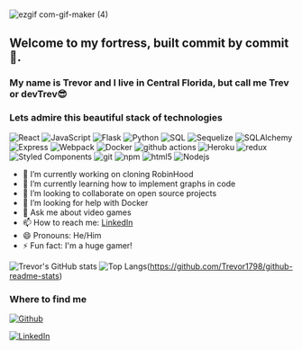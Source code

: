 
<!-- ![github](https://user-images.githubusercontent.com/102115797/206318027-d79ec17e-75c3-4e12-84dc-229d296f6d3e.gif?width=300px&height=20px) -->

# <p align="center">
 ![ezgif com-gif-maker (4)](https://user-images.githubusercontent.com/102115797/206321473-24b3f620-a42f-4a5e-89ce-0d162c5665d0.gif)

</p>

## Welcome to my fortress, built commit by commit 🏰.

### My name is Trevor and I live in Central Florida, but call me Trev or devTrev😎

<h3>Lets admire this beautiful stack of technologies</h3>
<p>
  <img alt="React" src="https://img.shields.io/badge/-React-45b8d8?style=flat-square&logo=react&logoColor=white" />
  <img alt="JavaScript" src="https://img.shields.io/badge/JavaScript-yellow?style=flat-square&logo=JavaScript&logoColor=white"/>
  <img alt="Flask" src='https://img.shields.io/badge/Flask-blue?style=flat-square&logo=Flask&logoColor=white'/>
  <img alt='Python' src='https://img.shields.io/badge/Python-green?style=flat-square&logo=Python&logoColor=white'/>
  <img alt="SQL" src='https://img.shields.io/badge/SQL-yellowgreen?style=flat-square&logo=SQL&logoColor=white'/>
  <img alt="Sequelize" src= 'https://img.shields.io/badge/Sequelize-orange?style=flat-square&logo=Sequelize&logoColor=white'/>
  <img alt='SQLAlchemy' src='https://img.shields.io/badge/SQLAlchemy-blue?style=flat-square&logo=SQLAlchemy&logoColor=white'/>
  <img alt='Express' src='https://img.shields.io/badge/Express-brightgreen?style=flat-square&logo='/>
  <img alt="Webpack" src="https://img.shields.io/badge/-Webpack-8DD6F9?style=flat-square&logo=webpack&logoColor=white" /> 
  <img alt="Docker" src="https://img.shields.io/badge/-Docker-46a2f1?style=flat-square&logo=docker&logoColor=white" />
  <img alt="github actions" src="https://img.shields.io/badge/-Github_Actions-2088FF?style=flat-square&logo=github-actions&logoColor=white" />
  <img alt="Heroku" src="https://img.shields.io/badge/-Heroku-430098?style=flat-square&logo=heroku&logoColor=white" />
  <img alt="redux" src="https://img.shields.io/badge/-Redux-764ABC?style=flat-square&logo=redux&logoColor=white" />
  <img alt="Styled Components" src="https://img.shields.io/badge/-Styled_Components-db7092?style=flat-square&logo=styled-components&logoColor=white" />
  <img alt="git" src="https://img.shields.io/badge/-Git-F05032?style=flat-square&logo=git&logoColor=white" />
  <img alt="npm" src="https://img.shields.io/badge/-NPM-CB3837?style=flat-square&logo=npm&logoColor=white" />
  <img alt="html5" src="https://img.shields.io/badge/-HTML5-E34F26?style=flat-square&logo=html5&logoColor=white" />
  <img alt="Nodejs" src="https://img.shields.io/badge/-Nodejs-43853d?style=flat-square&logo=Node.js&logoColor=white" />

- 🔭 I’m currently working on cloning RobinHood
- 🌱 I’m currently learning how to implement graphs in code
- 👯 I’m looking to collaborate on open source projects
- 🤔 I’m looking for help with Docker 
- 💬 Ask me about video games
- 📫 How to reach me: [LinkedIn](https://www.linkedin.com/in/trevor-jones-0b8a57259/)
- 😄 Pronouns: He/Him 
- ⚡ Fun fact: I'm a huge gamer!
 
 
 ![Trevor's GitHub stats](https://github-readme-stats.vercel.app/api?username=Trevor1798&show_icons=true&&theme=dark&custom_title=Stats&hide=contribs)
 ![Top Langs](https://github-readme-stats.vercel.app/api/top-langs/?username=Trevor1798&show_icons=true&&theme=dark&custom_title=Stats&hide=contribs)(https://github.com/Trevor1798/github-readme-stats)

<!--  [![Trevor's GitHub stats](https://github-readme-stats.vercel.app/api?username=trevor1798)](https://github.com/trevor1798/github-readme-stats) -->
  <h3>Where to find me</h3>
<p><a href="https://github.com/Trevor1798" target="_blank"><img alt="Github" src="https://img.shields.io/badge/GitHub-%2312100E.svg?&style=for-the-badge&logo=Github&logoColor=white" /></a>
 
<a href="https://www.linkedin.com/in/trevor-jones-0b8a57259/" target="_blank"><img alt="LinkedIn" src="https://img.shields.io/badge/linkedin-%230077B5.svg?&style=for-the-badge&logo=linkedin&logoColor=white" /></a> 
</p>
